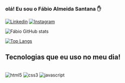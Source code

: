 ### olá! Eu sou o Fábio Almeida Santana ✋

[![Linkedin](https://img.shields.io/badge/LinkedIn-0077B5?style=for-the-badge&logo=linkedin&logoColor=white)](https://www.linkedin.com/in/dev1090/)
[![Instagram](https://img.shields.io/badge/Instagram-E4405F?style=for-the-badge&logo=instagram&logoColor=white)](https://www.instagram.com/fabiosantana.90/)

![Fábio GitHub stats](https://github-readme-stats.vercel.app/api?username=fabio1090&show_icons=true&theme=dracula)

[![Top Langs](https://github-readme-stats.vercel.app/api/top-langs/?username=fabio1090&layout=compact)](https://github.com/anuraghazra/github-readme-stats)

## Tecnologias que eu uso no meu dia!

<div style="display:inline_block"><br/>
     <img align="center" alt="html5" src="https://img.shields.io/badge/HTML5-E34F26?style=for-the-badge&logo=html5&logoColor=white"/>
     <img align="center" alt="css3" src="https://img.shields.io/badge/CSS3-1572B6?style=for-the-badge&logo=css3&logoColor=white"/>
     <img align="center" alt="javascript" src="https://img.shields.io/badge/JavaScript-323330?style=for-the-badge&logo=javascript&logoColor=F7DF1E"/>
</div>
